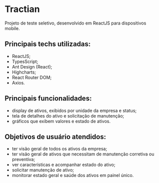 # Tractian

Projeto de teste seletivo, desenvolvido em ReactJS para dispositivos mobile.

## Principais techs utilizadas:
- ReactJS;
- TypesScript;
- Ant Design (React);
- Highcharts;
- React Router DOM;
- Axios.

## Principais funcionalidades:
- display de ativos, exibidos por unidade da empresa e status;
- tela de detalhes do ativo e solicitação de manutenção;
- gráficos que exibem valores e estado de ativos.

## Objetivos de usuário atendidos:
- ter visão geral de todos os ativos da empresa;
- ter visão geral de ativos que necessitam de manutenção corretiva ou preventiva;
- ver características e acompanhar estado do ativo;
- solicitar manutenção de ativo;
- monitorar estado geral e saúde dos ativos em painel único.
